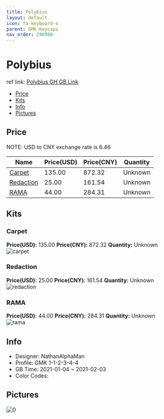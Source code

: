 ```yaml
---
title: Polybius 
layout: default
icon: fa-keyboard-o
parent: GMK Keycaps
nav_order: 290980
---
```


# Polybius 

ref link: [Polybius GH GB Link](https://geekhack.org/index.php?topic=110511.0)

* [Price](#price)
* [Kits](#kits)
* [Info](#info)
* [Pictures](#pictures)

## Price

NOTE: USD to CNY exchange rate is 6.46

| Name          | Price(USD)   |  Price(CNY) | Quantity |
| ------------- | ------------ |  ---------- | -------- |
|[Carpet](#carpet)|135.00|872.32|Unknown|
|[Redaction](#redaction)|25.00|161.54|Unknown|
|[RAMA](#rama)|44.00|284.31|Unknown|


## Kits
### Carpet  
**Price(USD):** 135.00	**Price(CNY):** 872.32	**Quantity:** Unknown  
<img src="{{ 'assets/images/gmk-keycaps/Polybius/kits_pics/carpet.png' | relative_url }}" alt="carpet" class="image featured">

### Redaction  
**Price(USD):** 25.00	**Price(CNY):** 161.54	**Quantity:** Unknown  
<img src="{{ 'assets/images/gmk-keycaps/Polybius/kits_pics/redaction.png' | relative_url }}" alt="redaction" class="image featured">

### RAMA  
**Price(USD):** 44.00	**Price(CNY):** 284.31	**Quantity:** Unknown  
<img src="{{ 'assets/images/gmk-keycaps/Polybius/kits_pics/rama.png' | relative_url }}" alt="rama" class="image featured">

## Info
* Designer: NathanAlphaMan  
* Profile: GMK 1-1-2-3-4-4  
* GB Time: 2021-01-04 ~ 2021-02-03  
* Color Codes:  


## Pictures  
<img src="{{ 'assets/images/gmk-keycaps/Polybius/rendering_pics/0.jpg' | relative_url }}" alt="0" class="image featured">
